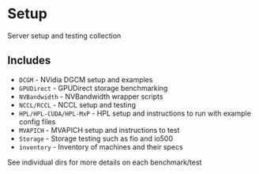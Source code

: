 # Setup

Server setup and testing collection

## Includes

- `DCGM` - NVidia DGCM setup and examples
- `GPUDirect` - GPUDirect storage benchmarking
- `NVBandwidth` - NVBandwidth wrapper scripts
- `NCCL/RCCL` - NCCL setup and testing
- `HPL/HPL-CUDA/HPL-MxP` - HPL setup and instructions to run with example config files
- `MVAPICH` - MVAPICH setup and instructions to test
- `Storage` - Storage testing such as fio and io500
- `inventory` - Inventory of machines and their specs

See individual dirs for more details on each benchmark/test
